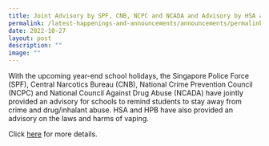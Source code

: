 ```yaml
---
title: Joint Advisory by SPF, CNB, NCPC and NCADA and Advisory by HSA and HPB
permalink: /latest-happenings-and-announcements/announcements/permalink/
date: 2022-10-27
layout: post
description: ""
image: ""
---
```

With the upcoming year-end school holidays, the Singapore Police Force (SPF), Central Narcotics Bureau (CNB), National Crime Prevention Council (NCPC) and National Council Against Drug Abuse (NCADA) have jointly provided an advisory for schools to remind students to stay away from crime and drug/inhalant abuse. HSA and HPB have also provided an advisory on the laws and harms of vaping.

Click [here](https://cms.isomer.gov.sg/sites/moe-canberrasec/media/files/mediaDirectory/files/editMediaSettings/Joint%20Advisory%20Year%20End%202022.pdf) for more details.

